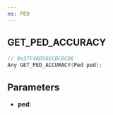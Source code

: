 ```yaml
---
ns: PED
---
```

## GET_PED_ACCURACY

```c
// 0x37F4AD56ECBC0CD6
Any GET_PED_ACCURACY(Ped ped);
```

## Parameters
* **ped**:
